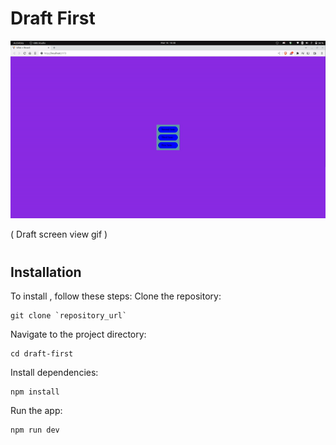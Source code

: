 # Draft First

<img src="src/assets/images/docs/first-draft.gif"/>
<p style="margin-bottom:40px;">( Draft screen view gif )</p>

## Installation

To install , follow these steps:
Clone the repository:

```
git clone `repository_url`
```

Navigate to the project directory:

```
cd draft-first
```

Install dependencies:

```
npm install
```

Run the app:

```
npm run dev
```
